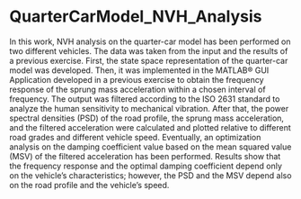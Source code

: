 # QuarterCarModel_NVH_Analysis
In this work, NVH analysis on the quarter-car model has been performed on two different vehicles. The data was taken from the input and the results of a previous exercise. First, the state space representation of the quarter-car model was developed. Then, it was implemented in the MATLAB® GUI Application developed in a previous exercise to obtain the frequency response of the sprung mass acceleration within a chosen interval of frequency. The output was filtered according to the ISO 2631 standard to analyze the human sensitivity to mechanical vibration. After that, the power spectral densities (PSD) of the road profile, the sprung mass acceleration, and the filtered acceleration were calculated and plotted relative to different road grades and different vehicle speed. Eventually, an optimization analysis on the damping coefficient value based on the mean squared value (MSV) of the filtered acceleration has been performed. Results show that the frequency response and the optimal damping coefficient depend only on the vehicle’s characteristics; however, the PSD and the MSV depend also on the road profile and the vehicle’s speed.
